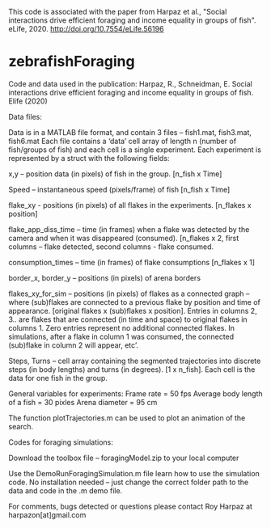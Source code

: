 This code is associated with the paper from Harpaz et al., "Social interactions drive efficient foraging and income equality in groups of fish". eLife, 2020. http://doi.org/10.7554/eLife.56196

# zebrafishForaging
Code and data used in the publication: Harpaz, R., Schneidman, E. Social interactions drive efficient foraging and income equality in groups of fish. Elife (2020)

Data files: 

Data is in a MATLAB file format, and contain 3 files – fish1.mat, fish3.mat, fish6.mat
Each file contains a ‘data’ cell array of length n (number of fish/groups of fish) and each cell is  a single experiment. Each experiment is represented by a struct with the following fields:

x,y – position data (in pixels) of fish in the group. [n_fish x Time]

Speed – instantaneous speed (pixels/frame) of fish [n_fish x Time]

flake_xy  - positions (in pixels) of all flakes in the experiments. [n_flakes x position]

flake_app_diss_time – time (in frames) when a flake was detected by the camera and when it was disappeared (consumed). [n_flakes x 2, first columns – flake detected, second columns - flake consumed. 

consumption_times – time (in frames) of flake consumptions [n_flakes x 1]

border_x, border_y – positions (in pixels) of arena borders 

flakes_xy_for_sim – positions (in pixels) of flakes as a connected graph – where (sub)flakes are connected to a previous flake by position and time of appearance. [original flakes x (sub)flakes x position]. Entries in columns 2, 3.. are flakes that are connected (in time and space) to original flakes in columns 1. Zero entries represent no additional connected flakes. In simulations, after a flake in column 1 was consumed, the connected (sub)flake in column 2 will appear, etc’. 

Steps, Turns – cell array containing the segmented trajectories into discrete steps (in body lengths)  and turns (in degrees). [1 x n_fish]. Each cell is the data for one fish in the group.  

General variables for experiments: 
Frame rate = 50 fps
Average body length of a fish = 30 pixles
Arena diameter = 95 cm

The function plotTrajectories.m can be used to plot an animation of the search.


Codes for foraging simulations:

Download the toolbox file – foragingModel.zip to your local computer 

Use the DemoRunForagingSimulation.m file learn how to use the simulation code. No installation needed – just change the correct folder path to the data and code in the .m demo file. 


For comments, bugs detected or questions please contact Roy Harpaz at harpazon[at]gmail.com

